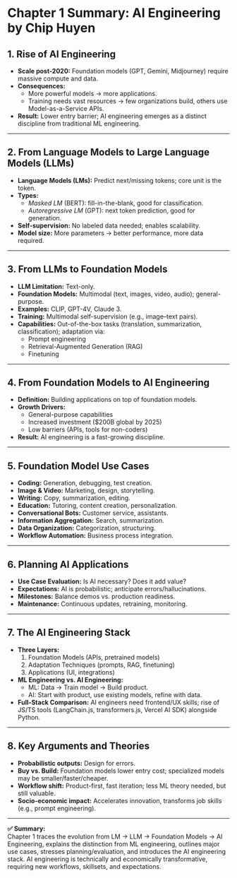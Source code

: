 # Chapter 1 Summary: AI Engineering by Chip Huyen

## 1. Rise of AI Engineering

- **Scale post-2020:** Foundation models (GPT, Gemini, Midjourney) require massive compute and data.
- **Consequences:**
    - More powerful models → more applications.
    - Training needs vast resources → few organizations build, others use Model-as-a-Service APIs.
- **Result:** Lower entry barrier; AI engineering emerges as a distinct discipline from traditional ML engineering.

---

## 2. From Language Models to Large Language Models (LLMs)

- **Language Models (LMs):** Predict next/missing tokens; core unit is the token.
- **Types:**
    - *Masked LM* (BERT): fill-in-the-blank, good for classification.
    - *Autoregressive LM* (GPT): next token prediction, good for generation.
- **Self-supervision:** No labeled data needed; enables scalability.
- **Model size:** More parameters → better performance, more data required.

---

## 3. From LLMs to Foundation Models

- **LLM Limitation:** Text-only.
- **Foundation Models:** Multimodal (text, images, video, audio); general-purpose.
- **Examples:** CLIP, GPT-4V, Claude 3.
- **Training:** Multimodal self-supervision (e.g., image–text pairs).
- **Capabilities:** Out-of-the-box tasks (translation, summarization, classification); adaptation via:
    - Prompt engineering
    - Retrieval-Augmented Generation (RAG)
    - Finetuning

---

## 4. From Foundation Models to AI Engineering

- **Definition:** Building applications on top of foundation models.
- **Growth Drivers:**
    - General-purpose capabilities
    - Increased investment ($200B global by 2025)
    - Low barriers (APIs, tools for non-coders)
- **Result:** AI engineering is a fast-growing discipline.

---

## 5. Foundation Model Use Cases

- **Coding:** Generation, debugging, test creation.
- **Image & Video:** Marketing, design, storytelling.
- **Writing:** Copy, summarization, editing.
- **Education:** Tutoring, content creation, personalization.
- **Conversational Bots:** Customer service, assistants.
- **Information Aggregation:** Search, summarization.
- **Data Organization:** Categorization, structuring.
- **Workflow Automation:** Business process integration.

---

## 6. Planning AI Applications

- **Use Case Evaluation:** Is AI necessary? Does it add value?
- **Expectations:** AI is probabilistic; anticipate errors/hallucinations.
- **Milestones:** Balance demos vs. production readiness.
- **Maintenance:** Continuous updates, retraining, monitoring.

---

## 7. The AI Engineering Stack

- **Three Layers:**
    1. Foundation Models (APIs, pretrained models)
    2. Adaptation Techniques (prompts, RAG, finetuning)
    3. Applications (UI, integrations)
- **ML Engineering vs. AI Engineering:**
    - ML: Data → Train model → Build product.
    - AI: Start with product, use existing models, refine with data.
- **Full-Stack Comparison:** AI engineers need frontend/UX skills; rise of JS/TS tools (LangChain.js, transformers.js, Vercel AI SDK) alongside Python.

---

## 8. Key Arguments and Theories

- **Probabilistic outputs:** Design for errors.
- **Buy vs. Build:** Foundation models lower entry cost; specialized models may be smaller/faster/cheaper.
- **Workflow shift:** Product-first, fast iteration; less ML theory needed, but still valuable.
- **Socio-economic impact:** Accelerates innovation, transforms job skills (e.g., prompt engineering).

---

**✅ Summary:**  
Chapter 1 traces the evolution from LM → LLM → Foundation Models → AI Engineering, explains the distinction from ML engineering, outlines major use cases, stresses planning/evaluation, and introduces the AI engineering stack. AI engineering is technically and economically transformative, requiring new workflows, skillsets, and expectations.
